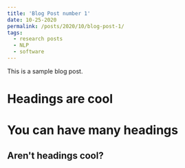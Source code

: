 ```yaml
---
title: 'Blog Post number 1'
date: 10-25-2020
permalink: /posts/2020/10/blog-post-1/
tags:
  - research posts
  - NLP
  - software
---
```


This is a sample blog post.

Headings are cool
======

You can have many headings
======

Aren't headings cool?
------